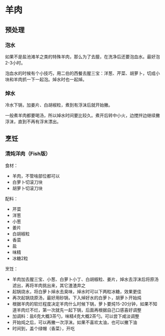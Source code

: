 # 羊肉

## 预处理

### 泡水

如果不是盐池滩羊之类的特殊羊肉，那么为了去膻，在洗净后还要泡血水。最好泡2-3小时。

泡血水的时候有个小技巧，用二伯的西餐去腥三宝：洋葱、芹菜、胡萝卜，切成小块和羊肉抓一下一起泡。焯水时也一起焯。

### 焯水

冷水下锅，加姜片、白胡椒粒，煮到有浮沫后就开始撇。

一般煮羊肉都要喝汤，所以焯水时间要比较久。煮开后转中小火，边搅拌边继续撇浮沫，直到不再有浮末漂出。

## 烹饪

### 清炖洋肉（Fish版）

食材：
- 羊肉，不管啥部位都可以
- 白萝卜切滚刀块
- 胡萝卜切滚刀块

配料：
- 芹菜
- 洋葱
- 小葱
- 姜片
- 白胡椒粒
- 香菜
- 盐
- 味精
- 冰糖2粒

烹饪：
- 羊肉加去腥三宝、小葱、白萝卜小丁、白胡椒粒、姜片，焯水去浮沫后将原汤滤出，再将羊肉挑出来，其它渣渣弃之
- 起锅烧水，将白萝卜焯水去臭味，焯水时可以下两粒冰糖，效果更佳
- 再次起锅烧原汤，最好用砂锅，下入焯好水的白萝卜，胡萝卜开始炖
- 根据羊肉的软烂程度决定羊肉什么时候下锅，萝卜要炖15-20分钟，如果不知道羊肉烂不烂，第一次就先一起下锅，后面再根据自己口感喜好调整
- 加调料：盐6克大概3茶勺，味精4克大概2茶勺。可以尝下咸淡调整
- 开始炖之后，可以再撇一次浮沫。如果不喜欢太油，也可以撇下油
- 时间到，盖个绿帽（香菜），开吃
